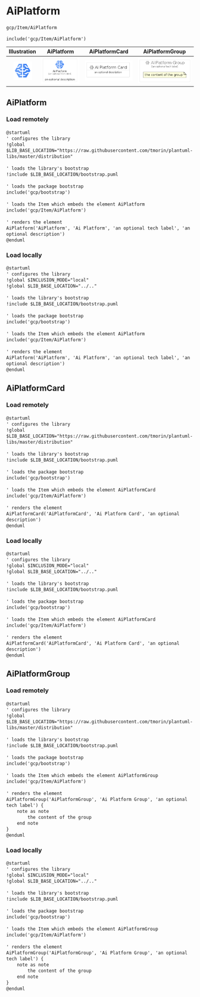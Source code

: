 # AiPlatform


```text
gcp/Item/AiPlatform
```

```text
include('gcp/Item/AiPlatform')
```



| Illustration | AiPlatform | AiPlatformCard | AiPlatformGroup |
| :---: | :---: | :---: | :---: |
| ![illustration for Illustration](../../gcp/Item/AiPlatform.png) | ![illustration for AiPlatform](../../gcp/Item/AiPlatform.Local.png) | ![illustration for AiPlatformCard](../../gcp/Item/AiPlatformCard.Local.png) | ![illustration for AiPlatformGroup](../../gcp/Item/AiPlatformGroup.Local.png) |




## AiPlatform

### Load remotely
```plantuml
@startuml
' configures the library
!global $LIB_BASE_LOCATION="https://raw.githubusercontent.com/tmorin/plantuml-libs/master/distribution"

' loads the library's bootstrap
!include $LIB_BASE_LOCATION/bootstrap.puml

' loads the package bootstrap
include('gcp/bootstrap')

' loads the Item which embeds the element AiPlatform
include('gcp/Item/AiPlatform')

' renders the element
AiPlatform('AiPlatform', 'Ai Platform', 'an optional tech label', 'an optional description')
@enduml
```

### Load locally
```plantuml
@startuml
' configures the library
!global $INCLUSION_MODE="local"
!global $LIB_BASE_LOCATION="../.."

' loads the library's bootstrap
!include $LIB_BASE_LOCATION/bootstrap.puml

' loads the package bootstrap
include('gcp/bootstrap')

' loads the Item which embeds the element AiPlatform
include('gcp/Item/AiPlatform')

' renders the element
AiPlatform('AiPlatform', 'Ai Platform', 'an optional tech label', 'an optional description')
@enduml
```

## AiPlatformCard

### Load remotely
```plantuml
@startuml
' configures the library
!global $LIB_BASE_LOCATION="https://raw.githubusercontent.com/tmorin/plantuml-libs/master/distribution"

' loads the library's bootstrap
!include $LIB_BASE_LOCATION/bootstrap.puml

' loads the package bootstrap
include('gcp/bootstrap')

' loads the Item which embeds the element AiPlatformCard
include('gcp/Item/AiPlatform')

' renders the element
AiPlatformCard('AiPlatformCard', 'Ai Platform Card', 'an optional description')
@enduml
```

### Load locally
```plantuml
@startuml
' configures the library
!global $INCLUSION_MODE="local"
!global $LIB_BASE_LOCATION="../.."

' loads the library's bootstrap
!include $LIB_BASE_LOCATION/bootstrap.puml

' loads the package bootstrap
include('gcp/bootstrap')

' loads the Item which embeds the element AiPlatformCard
include('gcp/Item/AiPlatform')

' renders the element
AiPlatformCard('AiPlatformCard', 'Ai Platform Card', 'an optional description')
@enduml
```

## AiPlatformGroup

### Load remotely
```plantuml
@startuml
' configures the library
!global $LIB_BASE_LOCATION="https://raw.githubusercontent.com/tmorin/plantuml-libs/master/distribution"

' loads the library's bootstrap
!include $LIB_BASE_LOCATION/bootstrap.puml

' loads the package bootstrap
include('gcp/bootstrap')

' loads the Item which embeds the element AiPlatformGroup
include('gcp/Item/AiPlatform')

' renders the element
AiPlatformGroup('AiPlatformGroup', 'Ai Platform Group', 'an optional tech label') {
    note as note
        the content of the group
    end note
}
@enduml
```

### Load locally
```plantuml
@startuml
' configures the library
!global $INCLUSION_MODE="local"
!global $LIB_BASE_LOCATION="../.."

' loads the library's bootstrap
!include $LIB_BASE_LOCATION/bootstrap.puml

' loads the package bootstrap
include('gcp/bootstrap')

' loads the Item which embeds the element AiPlatformGroup
include('gcp/Item/AiPlatform')

' renders the element
AiPlatformGroup('AiPlatformGroup', 'Ai Platform Group', 'an optional tech label') {
    note as note
        the content of the group
    end note
}
@enduml
```


